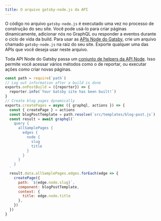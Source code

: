 ```yaml
---
title: O arquivo gatsby-node.js da API
---
```


O código no arquivo `gatsby-node.js` é executado uma vez no processo de construção do seu site. 
Você pode usá-lo para criar páginas dinamicamente, adicionar nós no GraphQL ou responder a eventos durante o ciclo de vida da build. Para usar as [APIs Node do Gatsby](/docs/node-apis/), crie um arquivo chamado `gatsby-node.js` na raiz do seu site. Exporte qualquer uma das APIs que você deseja usar neste arquivo.

Toda API Node do Gatsby passa um [conjunto de helpers da API Node](/docs/node-api-helpers/). 
Isso permite você acessar vários métodos como o de reportar, ou executar ações como criar novas páginas.

```jsx:title=gatsby-node.js
const path = require(`path`)
// Log out information after a build is done
exports.onPostBuild = ({reporter}) => {
  reporter.info(`Your Gatsby site has been built!`)
}
// Create blog pages dynamically
exports.createPages = async ({ graphql, actions }) => {
  const { createPage } = actions
  const blogPostTemplate = path.resolve(`src/templates/blog-post.js`)
  const result = await graphql(`
    query {
      allSamplePages {
        edges {
          node {
            slug
            title
          }
        }
      }
    }
  `
  result.data.allSamplePages.edges.forEach(edge => {
    createPage({
      path: `${edge.node.slug}`,
      component: blogPostTemplate,
      context: {
        title: edge.node.title
      },
    })
  })
}
```
